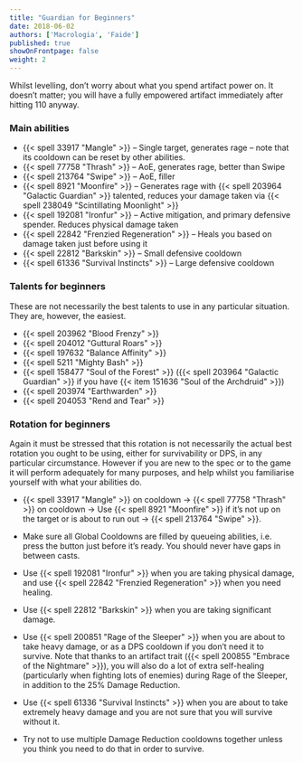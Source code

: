 ```yaml
---
title: "Guardian for Beginners"
date: 2018-06-02
authors: ['Macrologia', 'Faide']
published: true
showOnFrontpage: false
weight: 2
---
```


Whilst levelling, don’t worry about what you spend artifact power on. It doesn’t matter; you will have a fully empowered artifact immediately after hitting 110 anyway.

### Main abilities

 - {{< spell 33917 "Mangle" >}} – Single target, generates rage – note that its cooldown can be reset by other abilities.
 - {{< spell 77758 "Thrash" >}} – AoE, generates rage, better than Swipe
 - {{< spell 213764 "Swipe" >}} – AoE, filler
 - {{< spell 8921 "Moonfire" >}} – Generates rage with {{< spell 203964 "Galactic Guardian" >}} talented, reduces your damage taken via {{< spell 238049 "Scintillating Moonlight" >}}
 - {{< spell 192081 "Ironfur" >}} – Active mitigation, and primary defensive spender. Reduces physical damage taken
 - {{< spell 22842 "Frenzied Regeneration" >}} – Heals you based on damage taken just before using it
 - {{< spell 22812 "Barkskin" >}} – Small defensive cooldown
 - {{< spell 61336 "Survival Instincts" >}} – Large defensive cooldown

### Talents for beginners

These are not necessarily the best talents to use in any particular situation. They are, however, the easiest.

 - {{< spell 203962 "Blood Frenzy" >}}
 - {{< spell 204012 "Guttural Roars" >}}
 - {{< spell 197632 "Balance Affinity" >}}
 - {{< spell 5211 "Mighty Bash" >}}
 - {{< spell 158477 "Soul of the Forest" >}} ({{< spell 203964 "Galactic Guardian" >}} if you have {{< item 151636 "Soul of the Archdruid" >}})
 - {{< spell 203974 "Earthwarden" >}}
 - {{< spell 204053 "Rend and Tear" >}}

### Rotation for beginners

Again it must be stressed that this rotation is not necessarily the actual best rotation you ought to be using, either for survivability or DPS, in any particular circumstance. However if you are new to the spec or to the game it will perform adequately for many purposes, and help whilst you familiarise yourself with what your abilities do.

 - {{< spell 33917 "Mangle" >}} on cooldown -> {{< spell 77758 "Thrash" >}} on cooldown -> Use {{< spell 8921 "Moonfire" >}} if it’s not up on the target or is about to run out -> {{< spell 213764 "Swipe" >}}.

 - Make sure all Global Cooldowns are filled by queueing abilities, i.e. press the button just before it’s ready. You should never have gaps in between casts.

 - Use {{< spell 192081 "Ironfur" >}} when you are taking physical damage, and use {{< spell 22842 "Frenzied Regeneration" >}} when you need healing.

 - Use {{< spell 22812 "Barkskin" >}} when you are taking significant damage.

 - Use {{< spell 200851 "Rage of the Sleeper" >}} when you are about to take heavy damage, or as a DPS cooldown if you don’t need it to survive. Note that thanks to an artifact trait ({{< spell 200855 "Embrace of the Nightmare" >}}), you will also do a lot of extra self-healing (particularly when fighting lots of enemies) during Rage of the Sleeper, in addition to the 25% Damage Reduction.

 - Use {{< spell 61336 "Survival Instincts" >}} when you are about to take extremely heavy damage and you are not sure that you will survive without it.

 - Try not to use multiple Damage Reduction cooldowns together unless you think you need to do that in order to survive.

